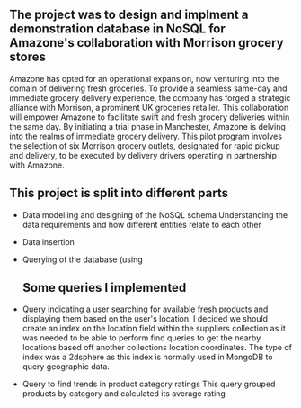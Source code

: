 ## The project was to design and implment a demonstration database in NoSQL for Amazone's collaboration with Morrison grocery stores
Amazone has opted for an operational expansion, now venturing into the domain of delivering fresh groceries. To provide a seamless same-day and immediate grocery delivery experience, the 
company has forged a strategic alliance with Morrison, a prominent UK groceries retailer. This collaboration will empower Amazone to facilitate swift and fresh
grocery deliveries within the same day. By initiating a trial phase in Manchester, Amazone is delving into the realms of immediate grocery delivery. 
This pilot program involves the selection of six Morrison grocery outlets, designated for rapid pickup and delivery, to be executed by delivery drivers operating in partnership with Amazone.

## This project is split into different parts
- Data modelling and designing of the NoSQL schema
  Understanding the data requirements and how different entities relate to each other
- Data insertion
- Querying of the database (using 

  ## Some queries I implemented
  
- Query indicating a user searching for available fresh products and displaying them based on
the user's location.
I decided we should create an index on the location field within the suppliers collection as it was needed to be able to perform find queries to get the nearby locations based off another collections location coordinates. The type of index was a 2dsphere as this index is normally used in MongoDB to query geographic data.

- Query to find trends in product category ratings
This query grouped products by category and calculated its average rating
